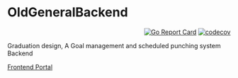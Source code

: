 # OldGeneralBackend

<div align="right">

[![Go Report Card](https://goreportcard.com/badge/github.com/leepala/OldGeneralBackend)](https://goreportcard.com/report/github.com/leepala/OldGeneralBackend)
[![codecov](https://codecov.io/github/leepala/OldGeneralBackend/branch/main/graph/badge.svg?token=0ZWSUO9ZST)](https://codecov.io/github/leepala/OldGeneralBackend)

</div>

Graduation design, A Goal management and scheduled punching system Backend

[Frontend Portal](https://github.com/leepala/OldGeneralFrontend)
